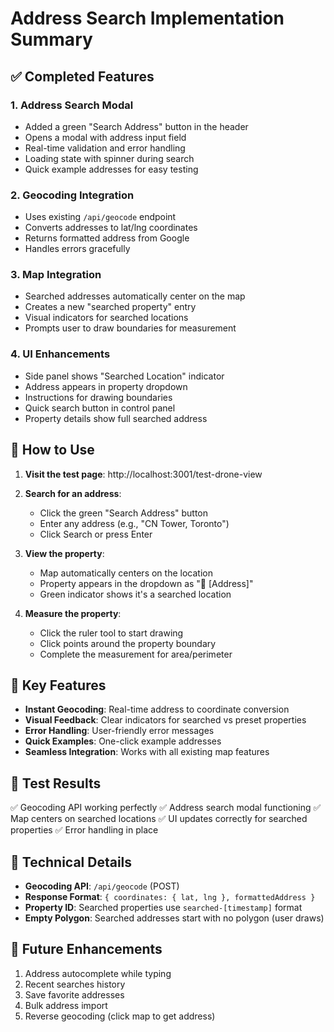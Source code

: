 # Address Search Implementation Summary

## ✅ Completed Features

### 1. **Address Search Modal**
- Added a green "Search Address" button in the header
- Opens a modal with address input field
- Real-time validation and error handling
- Loading state with spinner during search
- Quick example addresses for easy testing

### 2. **Geocoding Integration**
- Uses existing `/api/geocode` endpoint
- Converts addresses to lat/lng coordinates
- Returns formatted address from Google
- Handles errors gracefully

### 3. **Map Integration**
- Searched addresses automatically center on the map
- Creates a new "searched property" entry
- Visual indicators for searched locations
- Prompts user to draw boundaries for measurement

### 4. **UI Enhancements**
- Side panel shows "Searched Location" indicator
- Address appears in property dropdown
- Instructions for drawing boundaries
- Quick search button in control panel
- Property details show full searched address

## 📍 How to Use

1. **Visit the test page**: http://localhost:3001/test-drone-view

2. **Search for an address**:
   - Click the green "Search Address" button
   - Enter any address (e.g., "CN Tower, Toronto")
   - Click Search or press Enter

3. **View the property**:
   - Map automatically centers on the location
   - Property appears in the dropdown as "📍 [Address]"
   - Green indicator shows it's a searched location

4. **Measure the property**:
   - Click the ruler tool to start drawing
   - Click points around the property boundary
   - Complete the measurement for area/perimeter

## 🎯 Key Features

- **Instant Geocoding**: Real-time address to coordinate conversion
- **Visual Feedback**: Clear indicators for searched vs preset properties
- **Error Handling**: User-friendly error messages
- **Quick Examples**: One-click example addresses
- **Seamless Integration**: Works with all existing map features

## 🧪 Test Results

✅ Geocoding API working perfectly
✅ Address search modal functioning
✅ Map centers on searched locations
✅ UI updates correctly for searched properties
✅ Error handling in place

## 📝 Technical Details

- **Geocoding API**: `/api/geocode` (POST)
- **Response Format**: `{ coordinates: { lat, lng }, formattedAddress }`
- **Property ID**: Searched properties use `searched-[timestamp]` format
- **Empty Polygon**: Searched addresses start with no polygon (user draws)

## 🚀 Future Enhancements

1. Address autocomplete while typing
2. Recent searches history
3. Save favorite addresses
4. Bulk address import
5. Reverse geocoding (click map to get address)